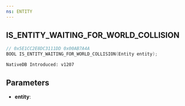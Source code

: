 ```yaml
---
ns: ENTITY
---
```

## IS_ENTITY_WAITING_FOR_WORLD_COLLISION

```c
// 0x5E1CC2E8DC3111DD 0x00AB7A4A
BOOL IS_ENTITY_WAITING_FOR_WORLD_COLLISION(Entity entity);
```

```
NativeDB Introduced: v1207
```

## Parameters
* **entity**:
